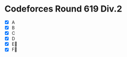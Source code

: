 # Codeforces Round 619 Div.2

- [x] A
- [x] B
- [x] C
- [x] D
- [x] E:bookmark_tabs:
- [x] F:bookmark_tabs: